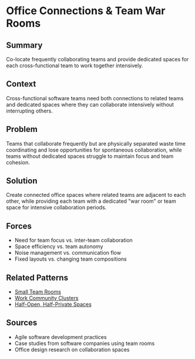 # Office Connections & Team War Rooms

## Summary
Co-locate frequently collaborating teams and provide dedicated spaces for each cross-functional team to work together intensively.

## Context
Cross-functional software teams need both connections to related teams and dedicated spaces where they can collaborate intensively without interrupting others.

## Problem
Teams that collaborate frequently but are physically separated waste time coordinating and lose opportunities for spontaneous collaboration, while teams without dedicated spaces struggle to maintain focus and team cohesion.

## Solution
Create connected office spaces where related teams are adjacent to each other, while providing each team with a dedicated "war room" or team space for intensive collaboration periods.

## Forces
- Need for team focus vs. inter-team collaboration
- Space efficiency vs. team autonomy
- Noise management vs. communication flow
- Fixed layouts vs. changing team compositions

## Related Patterns
- [Small Team Rooms](small-team-rooms.md)
- [Work Community Clusters](work-community-clusters.md)
- [Half-Open, Half-Private Spaces](half-open-half-private-spaces.md)

## Sources
- Agile software development practices
- Case studies from software companies using team rooms
- Office design research on collaboration spaces